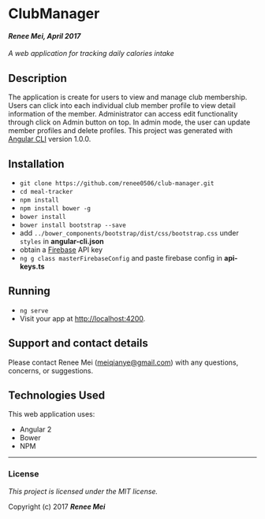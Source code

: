 # ClubManager
#### _Renee Mei, April 2017_
_A web application for tracking daily calories intake_



## Description

The application is create for users to view and manage club membership. Users can click into each individual club member profile to view detail information of the member. Administrator can access edit functionality through click on Admin button on top. In admin mode, the user can update member profiles and delete profiles.
This project was generated with [Angular CLI](https://github.com/angular/angular-cli) version 1.0.0.

## Installation

* `git clone https://github.com/renee0506/club-manager.git`
* `cd meal-tracker`
* `npm install`
* `npm install bower -g`
* `bower install`
* `bower install bootstrap --save`
* add `../bower_components/bootstrap/dist/css/bootstrap.css` under `styles` in **angular-cli.json**
* obtain a [Firebase](www.firebase.com) API key
* `ng g class masterFirebaseConfig` and paste firebase config in **api-keys.ts**

## Running

* `ng serve`
* Visit your app at [http://localhost:4200](http://localhost:4200).

## Support and contact details

Please contact Renee Mei (meiqianye@gmail.com) with any questions, concerns, or suggestions.

## Technologies Used

This web application uses:
* Angular 2
* Bower
* NPM
****

### License

*This project is licensed under the MIT license.*

Copyright (c) 2017 _**Renee Mei**_
